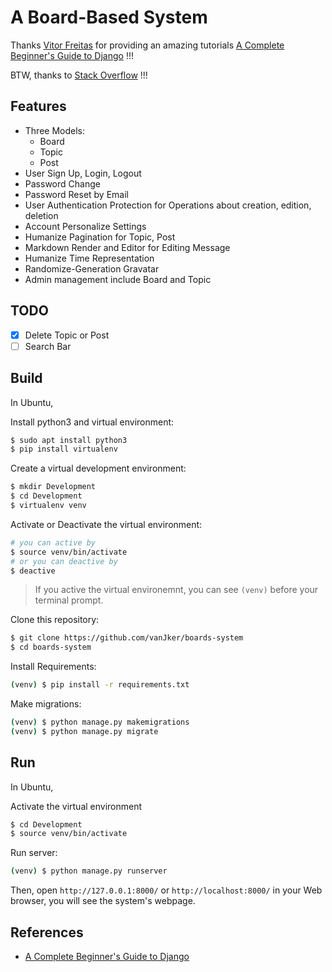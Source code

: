 # A Board-Based System

Thanks [Vitor Freitas](https://simpleisbetterthancomplex.com/about/) for providing an amazing tutorials [A Complete Beginner's Guide to Django](https://simpleisbetterthancomplex.com/series/beginners-guide/1.11/) !!!

BTW, thanks to [Stack Overflow](https://stackoverflow.com/) !!!

## Features

- Three Models:
    - Board
    - Topic
    - Post
- User Sign Up, Login, Logout
- Password Change
- Password Reset by Email
- User Authentication Protection for Operations about creation, edition, deletion
- Account Personalize Settings
- Humanize Pagination for Topic, Post
- Markdown Render and Editor for Editing Message
- Humanize Time Representation
- Randomize-Generation Gravatar
- Admin management include Board and Topic

## TODO

- [x] Delete Topic or Post
- [ ] Search Bar

## Build

In Ubuntu,

Install python3 and virtual environment:

```bash
$ sudo apt install python3
$ pip install virtualenv
```

Create a virtual development environment:

```bash
$ mkdir Development
$ cd Development
$ virtualenv venv
```

Activate or Deactivate the virtual environment:

```bash
# you can active by
$ source venv/bin/activate
# or you can deactive by
$ deactive
```

> If you active the virtual environemnt, you can see `(venv)` before your terminal prompt.

Clone this repository:

```bash
$ git clone https://github.com/vanJker/boards-system
$ cd boards-system
```

Install Requirements:

```bash
(venv) $ pip install -r requirements.txt
```

Make migrations:

```bash
(venv) $ python manage.py makemigrations
(venv) $ python manage.py migrate
```

## Run

In Ubuntu,

Activate the virtual environment

```bash
$ cd Development
$ source venv/bin/activate
```

Run server:

```bash
(venv) $ python manage.py runserver
```

Then, open `http://127.0.0.1:8000/` or `http://localhost:8000/` in your Web browser, you will see the system's webpage.

## References

- [A Complete Beginner's Guide to Django](https://simpleisbetterthancomplex.com/series/beginners-guide/1.11/)

